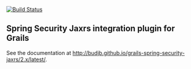 [![Build Status](https://travis-ci.org/budjb/grails-spring-security-jaxrs.svg?branch=master)](https://travis-ci.org/budjb/grails-spring-security-jaxrs)

Spring Security Jaxrs integration plugin for Grails
---------------------------------------------------
See the documentation at http://budjb.github.io/grails-spring-security-jaxrs/2.x/latest/.
